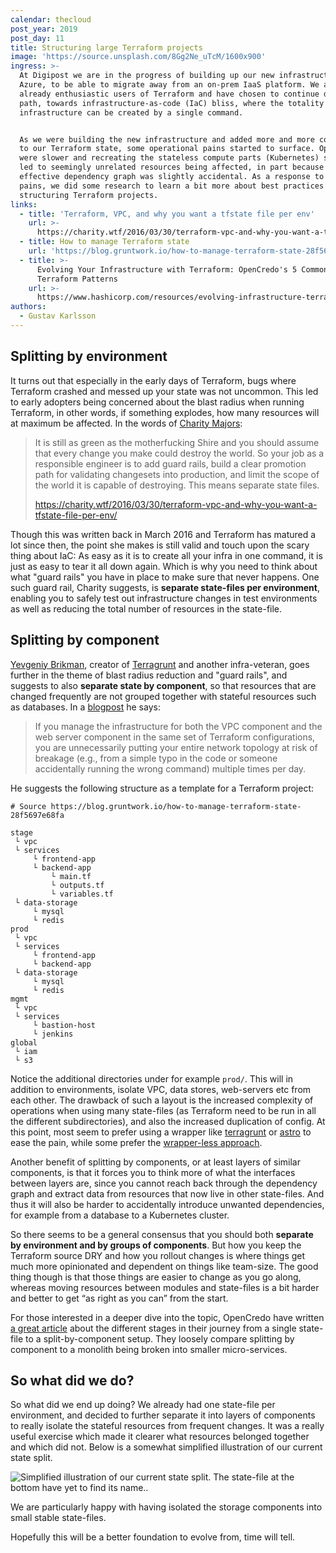 ```yaml
---
calendar: thecloud
post_year: 2019
post_day: 11
title: Structuring large Terraform projects
image: 'https://source.unsplash.com/8Gg2Ne_uTcM/1600x900'
ingress: >-
  At Digipost we are in the progress of building up our new infrastructure on
  Azure, to be able to migrate away from an on-prem IaaS platform. We are
  already enthusiastic users of Terraform and have chosen to continue down that
  path, towards infrastructure-as-code (IaC) bliss, where the totality of your
  infrastructure can be created by a single command.


  As we were building the new infrastructure and added more and more components
  to our Terraform state, some operational pains started to surface. Operations
  were slower and recreating the stateless compute parts (Kubernetes) sometimes
  led to seemingly unrelated resources being affected, in part because the
  effective dependency graph was slightly accidental. As a response to these
  pains, we did some research to learn a bit more about best practices when
  structuring Terraform projects.
links:
  - title: 'Terraform, VPC, and why you want a tfstate file per env'
    url: >-
      https://charity.wtf/2016/03/30/terraform-vpc-and-why-you-want-a-tfstate-file-per-env/
  - title: How to manage Terraform state
    url: 'https://blog.gruntwork.io/how-to-manage-terraform-state-28f5697e68fa'
  - title: >-
      Evolving Your Infrastructure with Terraform: OpenCredo's 5 Common
      Terraform Patterns
    url: >-
      https://www.hashicorp.com/resources/evolving-infrastructure-terraform-opencredo
authors:
  - Gustav Karlsson
---
```

## Splitting by environment

It turns out that especially in the early days of Terraform, bugs where Terraform crashed and messed up your state was not uncommon. This led to early adopters being concerned about the blast radius when running Terraform, in other words, if something explodes, how many resources will at maximum be affected. In the words of [Charity Majors](https://twitter.com/mipsytipsy):

> It is still as green as the motherfucking Shire and you should assume that every change you make could destroy the world.  So your job as a responsible engineer is to add guard rails, build a clear promotion path for validating changesets into production, and limit the scope of the world it is capable of destroying.  This means separate state files.
>
> <https://charity.wtf/2016/03/30/terraform-vpc-and-why-you-want-a-tfstate-file-per-env/>

Though this was written back in March 2016 and Terraform has matured a lot since then, the point she makes is still valid and touch upon the scary thing about IaC: As easy as it is to create all your infra in one command, it is just as easy to tear it all down again. Which is why you need to think about what "guard rails" you have in place to make sure that never happens. One such guard rail, Charity suggests, is **separate state-files per environment**, enabling you to safely test out infrastructure changes in test environments as well as reducing the total number of resources in the state-file.

## Splitting by component

[Yevgeniy Brikman](https://twitter.com/brikis98), creator of [Terragrunt](https://github.com/gruntwork-io/terragrunt) and another infra-veteran, goes further in the theme of blast radius reduction and "guard rails", and suggests to also **separate state by component**, so that resources that are changed frequently are not grouped together with stateful resources such as databases. In a [blogpost](https://blog.gruntwork.io/how-to-manage-terraform-state-28f5697e68fa) he says:

> If you manage the infrastructure for both the VPC component and the web server component in the same set of Terraform configurations, you are unnecessarily putting your entire network topology at risk of breakage (e.g., from a simple typo in the code or someone accidentally running the wrong command) multiple times per day.

He suggests the following structure as a template for a Terraform project:

```
# Source https://blog.gruntwork.io/how-to-manage-terraform-state-28f5697e68fa

stage
 └ vpc
 └ services
     └ frontend-app
     └ backend-app
         └ main.tf
         └ outputs.tf
         └ variables.tf
 └ data-storage
     └ mysql
     └ redis
prod
 └ vpc
 └ services
     └ frontend-app
     └ backend-app
 └ data-storage
     └ mysql
     └ redis
mgmt
 └ vpc
 └ services
     └ bastion-host
     └ jenkins
global
 └ iam
 └ s3
```

Notice the additional directories under for example `prod/`. This will in addition to environments, isolate VPC, data stores, web-servers etc from each other. The drawback of such a layout is the increased complexity of operations when using many state-files (as Terraform need to be run in all the different subdirectories), and also the increased duplication of config. At this point, most seem to prefer using a wrapper like [terragrunt](https://github.com/gruntwork-io/terragrunt) or [astro](https://github.com/uber/astro) to ease the pain, while some prefer the [wrapper-less approach](https://www.reddit.com/r/Terraform/comments/afznb2/terraform_without_wrappers_is_awesome/). 

Another benefit of splitting by components, or at least layers of similar components, is that it forces you to think more of what the interfaces between layers are, since you cannot reach back through the dependency graph and extract data from resources that now live in other state-files. And thus it will also be harder to accidentally introduce unwanted dependencies, for example from a database to a Kubernetes cluster. 

So there seems to be a general consensus that you should both **separate by environment and by groups of components**. But how you keep the Terraform source DRY and how you rollout changes is where things get much more opinionated and dependent on things like team-size. The good thing though is that those things are easier to change as you go along, whereas moving resources between modules and state-files is a bit harder and better to get “as right as you can” from the start.

For those interested in a deeper dive into the topic, OpenCredo have written [a great article](https://www.hashicorp.com/resources/evolving-infrastructure-terraform-opencredo) about the different stages in their journey from a single state-file to a split-by-component setup. They loosely compare splitting by component to a monolith being broken into smaller micro-services.

## So what did we do?

So what did we end up doing? We already had one state-file per environment, and decided to further separate it into layers of components to really isolate the stateful resources from frequent changes. It was a really useful exercise which made it clearer what resources belonged together and which did not. Below is a somewhat simplified illustration of our current state split.

![Simplified illustration of our current state split. The state-file at the bottom have yet to find its name..](/assets/terraform_state_dag.png "Simplified illustration of our current state split. The state-file at the bottom have yet to find its name..")

We are particularly happy with having isolated the storage components into small stable state-files. 

Hopefully this will be a better foundation to evolve from, time will tell.

